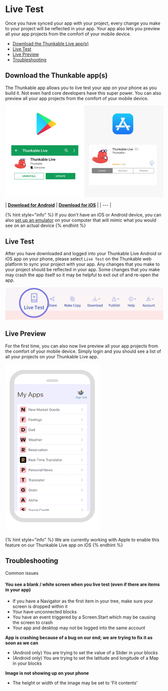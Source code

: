 # Live Test

Once you have synced your app with your project, every change you make to your project will be reflected in your app. Your app also lets you preview all your app projects from the comfort of your mobile device.

* [Download the Thunkable Live app\(s\)](live-test.md#download-the-thunkable-live-app-s)
* [Live Test](live-test.md#live-test)
* [Live Preview](live-test.md#live-preview)
* [Troubleshooting](live-test.md#troubleshooting)

## Download the Thunkable app\(s\)

The Thunkable app allows you to live test your app on your phone as you build it. Not even hard core developers have this super power. You can also preview all your app projects from the comfort of your mobile device.

![](../.gitbook/assets/appstorepic_email_small.png)

| [**Download for Android**](https://play.google.com/store/apps/details?id=com.thunkable.live) | [**Download for iOS**](http://appstore.com/thunkablelive) |
| --- |


{% hint style="info" %}
If you don't have an iOS or Android device, you can also [set up an emulator](get-started/emulators.md) on your computer that will mimic what you would see on an actual device
{% endhint %}

## Live Test

After you have downloaded and logged into your Thunkable Live Android or iOS app on your phone, please select `Live Test` on the Thunkable web platform to sync your project with your app. Any changes that you make to your project should be reflected in your app. Some changes that you make may crash the app itself so it may be helpful to exit out of and re-open the app.

![](../.gitbook/assets/t1_step7_live-test.png)

## Live Preview

For the first time, you can also now live preview all your app projects from the comfort of your mobile device. Simply login and you should see a list of all your projects on your Thunkable Live app.

![](../.gitbook/assets/live-preview-fig-1%20%281%29.gif)

{% hint style="info" %}
We are currently working with Apple to enable this feature on our Thunkable Live app on iOS
{% endhint %}

## Troubleshooting

Common issues

#### **You see a blank / white screen when you live test \(even if there are items in your app\)**

* If you have a Navigator as the first item in your tree, make sure your screen is dropped within it
* Your have unconnected blocks
* You have an event triggered by a Screen.Start which may be causing the screen to crash
* Your app and desktop may not be logged into the same account

**App is crashing because of a bug on our end; we are trying to fix it as soon as we can**

* \(Android only\) You are trying to set the value of a Slider in your blocks 
* \(Android only\) You are trying to set the latitude and longitude of a Map in your blocks

**Image is not showing up on your phone**

* The height or width of the image may be set to 'Fit contents'

